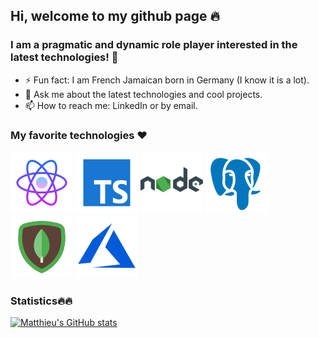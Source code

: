 ## Hi, welcome to my github page 🔥
### I am a pragmatic and dynamic role player interested in the latest technologies!   👋

- ⚡ Fun fact: I am French Jamaican born in Germany (I know it is a lot).
- 💬 Ask me about the latest technologies and cool projects.
- 📫 How to reach me: LinkedIn or by email.

### My favorite technologies ❤️
![Cool image](./icons8-react-native-100.png)
![Cool image](./icons8-typescript-100.png)
![Cool image](./icons8-nodejs-100.png)
![Cool image](./icons8-postgresql-100.png)
![Cool image](./icons8-mongodb-100.png)
![Cool image](./icons8-azure-100.png)


### Statistics🔥🔥

[![Matthieu's GitHub stats](https://github-readme-stats.vercel.app/api?username=MatthieuBonnardot)](https://github.com/MatthieuBonnardot/github-readme-stats)

